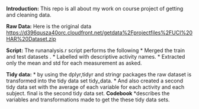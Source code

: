  **Introduction:**
       This repo is all about my work on course project of getting and cleaning data.

 **Raw Data:** 
      Here is the original data 
        https://d396qusza40orc.cloudfront.net/getdata%2Fprojectfiles%2FUCI%20HAR%20Dataset.zip
         
 **Script:**
     The runanalysis.r script  performs the following
       * Merged the train  and test datasets .
       * Labelled with descriptive activity names.
       * Extracted only the mean and std for each measurement as asked.

 **Tidy data:**
       * by using the dplyr,tidyr and stringr packages the raw dataset is transformed into the tidy data set  tidy_data.
       * And also created a second tidy data set with the average of each variable for each activity and each subject.
       final is the second tidy data set.
  **Codebook**
       *describes the variables and transformations made to get the these tidy data sets.
    
